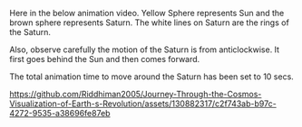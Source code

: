 
Here in the below animation video. Yellow Sphere represents Sun and the brown sphere represents Saturn.
The white lines on Saturn are  the rings of the Saturn.

Also, observe carefully the motion of the Saturn is from anticlockwise. It first goes behind the Sun and then comes forward.

The total animation time to move around the Saturn has been set to 10 secs.



https://github.com/Riddhiman2005/Journey-Through-the-Cosmos-Visualization-of-Earth-s-Revolution/assets/130882317/c2f743ab-b97c-4272-9535-a38696fe87eb

